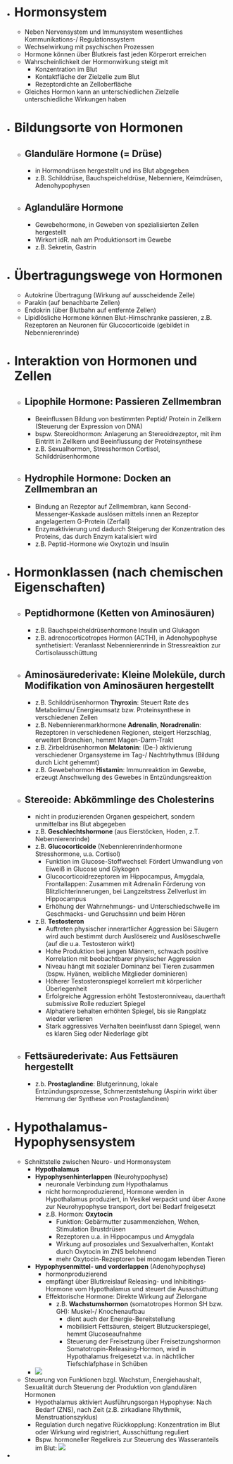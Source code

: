 - # Hormonsystem
    - Neben Nervensystem und Immunsystem wesentliches Kommunikations-/ Regulationssystem
    - Wechselwirkung mit psychischen Prozessen
    - Hormone können über Blutkreis fast jeden Körperort erreichen
    - Wahrscheinlichkeit der Hormonwirkung steigt mit
        - Konzentration im Blut
        - Kontaktfläche der Zielzelle zum Blut
        - Rezeptordichte an Zelloberfläche
    - Gleiches Hormon kann an unterschiedlichen Zielzelle unterschiedliche Wirkungen haben
- # Bildungsorte von Hormonen
    - ## Glanduläre Hormone (= Drüse)
        - in Hormondrüsen hergestellt und ins Blut abgegeben
        - z.B. Schilddrüse, Bauchspeicheldrüse, Nebenniere, Keimdrüsen, Adenohypophysen
    - ## Aglanduläre Hormone
        - Gewebehormone, in Geweben von spezialisierten Zellen hergestellt
        - Wirkort idR. nah am Produktionsort im Gewebe
        - z.B. Sekretin, Gastrin
- # Übertragungswege von Hormonen
    - Autokrine Übertragung (Wirkung auf ausscheidende Zelle)
    - Parakin (auf benachbarte Zellen)
    - Endokrin (über Blutbahn auf entfernte Zellen)
    - Lipidlösliche Hormone können Blut-Hirnschranke passieren, z.B. Rezeptoren an Neuronen für Glucocorticoide (gebildet in Nebennierenrinde)
- # Interaktion von Hormonen und Zellen
    - ## Lipophile Hormone: Passieren Zellmembran
        - Beeinflussen Bildung von bestimmten Peptid/ Protein in Zellkern (Steuerung der Expression von DNA)
        - bspw. Stereoidhormon: Anlagerung an Stereoidrezeptor, mit ihm Eintritt in Zellkern und Beeinflussung der Proteinsynthese
        - z.B. Sexualhormon, Stresshormon Cortisol, Schilddrüsenhormone
    - ## Hydrophile Hormone: Docken an Zellmembran an
        - Bindung an Rezeptor auf Zellmembran, kann Second-Messenger-Kaskade auslösen mittels innen an Rezeptor angelagertem G-Protein (Zerfall)
        - Enzymaktivierung und dadurch Steigerung der Konzentration des Proteins, das durch Enzym katalisiert wird
        - z.B. Peptid-Hormone wie Oxytozin und Insulin
- # Hormonklassen (nach chemischen Eigenschaften)
    - ## Peptidhormone (Ketten von Aminosäuren)
        - z.B. Bauchspeicheldrüsenhormone Insulin und Glukagon
        - z.B. adrenocorticotropes Hormon (ACTH), in Adenohypophyse synthetisiert: Veranlasst Nebennierenrinde in Stressreaktion zur Cortisolausschüttung
    - ## Aminosäurederivate: Kleine Moleküle, durch Modifikation von Aminosäuren hergestellt
        - z.B. Schilddrüsenhormon **Thyroxin**: Steuert Rate des Metabolimus/ Energieumsatz bzw. Proteinsynthese in verschiedenen Zellen
        - z.B. Nebennierenmarkhormone **Adrenalin**, **Noradrenalin**: Rezeptoren in verschiedenen Regionen, steigert Herzschlag, erweitert Bronchien, hemmt Magen-Darm-Trakt
        - z.B. Zirbeldrüsenhormon **Melatonin**: (De-) aktivierung verschiedener Organsysteme im Tag-/ Nachtrhythmus (Bildung durch Licht gehemmt)
        - z.B. Gewebehormon **Histamin**: Immunreaktion im Gewebe, erzeugt Anschwellung des Gewebes in Entzündungsreaktion
    - ## Stereoide: Abkömmlinge des Cholesterins
        - nicht in produzierenden Organen gespeichert, sondern unmittelbar ins Blut abgegeben
        - z.B. **Geschlechtshormone** (aus Eierstöcken, Hoden, z.T. Nebennierenrinde)
        - z.B. **Glucocorticoide** (Nebennierenrindenhormone Stresshormone, u.a. Cortisol)
            - Funktion im Glucose-Stoffwechsel: Fördert Umwandlung von Eiweiß in Glucose und Glykogen
            - Glucocorticoidrezeptoren im Hippocampus, Amygdala, Frontallappen: Zusammen mit Adrenalin Förderung von Blitzlichterinnerungen, bei Langzeitstress Zellverlust im Hippocampus
            - Erhöhung der Wahrnehmungs- und Unterschiedschwelle im Geschmacks- und Geruchssinn und beim Hören
        - z.B. **Testosteron**
            - Auftreten physischer innerartlicher Aggression bei Säugern wird auch bestimmt durch Auslösereiz und Auslöseschwelle (auf die u.a. Testosteron wirkt)
            - Hohe Produktion bei jungen Männern, schwach positive Korrelation mit beobachtbarer physischer Aggression
            - Niveau hängt mit sozialer Dominanz bei Tieren zusammen (bspw. Hyänen, weibliche Mitglieder dominieren)
            - Höherer Testosteronspiegel korreliert mit körperlicher Überlegenheit
            - Erfolgreiche Aggression erhöht Testosteronniveau, dauerthaft submissive Rolle reduziert Spiegel
            - Alphatiere behalten erhöhten Spiegel, bis sie Rangplatz wieder verlieren
            - Stark aggressives Verhalten beeinflusst dann Spiegel, wenn es klaren Sieg oder Niederlage gibt
    - ## Fettsäurederivate: Aus Fettsäuren hergestellt
        - z.b. **Prostaglandine**: Blutgerinnung, lokale Entzündungsprozesse, Schmerzentstehung (Aspirin wirkt über Hemmung der Synthese von Prostaglandinen)
- # Hypothalamus-Hypophysensystem
    - Schnittstelle zwischen Neuro- und Hormonsystem
        - **Hypothalamus**
        - **Hypophysenhinterlappen** (Neurohypophyse)
            - neuronale Verbindung zum Hypothalamus
            - nicht hormonproduzierend, Hormone werden in Hypothalamus produziert, in Vesikel verpackt und über Axone zur Neurohypophyse transport, dort bei Bedarf freigesetzt
            - z.B. Hormon: **Oxytocin**
                - Funktion: Gebärmutter zusammenziehen, Wehen, Stimulation Brustdrüsen
                - Rezeptoren u.a. in Hippocampus und Amygdala
                - Wirkung auf prosoziales und Sexualverhalten, Kontakt durch Oxytocin im ZNS belohnend
                - mehr Oxytocin-Rezeptoren bei monogam lebenden Tieren
        - **Hypophysenmittel- und vorderlappen** (Adenohypophyse)
            - hormonproduzierend
            - empfängt über Blutkreislauf Releasing- und Inhibitings-Hormone vom Hypothalamus und steuert die Ausschüttung
            - Effektorische Hormone: Direkte Wirkung auf Zielorgane
                - z.B. **Wachstumshormon** (somatotropes Hormon SH bzw. GH): Muskel-/ Knochenaufbau
                    - dient auch der Energie-Bereitstellung
                    - mobilisiert Fettsäuren, steigert Blutzuckerspiegel, hemmt Glucoseaufnahme
                    - Steuerung der Freisetzung über Freisetzungshormon Somatotropin-Releasing-Hormon, wird in Hypothalamus freigesetzt v.a. in nächtlicher Tiefschlafphase in Schüben
        - ![](https://firebasestorage.googleapis.com/v0/b/firescript-577a2.appspot.com/o/imgs%2Fapp%2Fssoenksen%2FkhCIsI4HwM.png?alt=media&token=66940482-bd65-4151-b613-6a123cdf32ae)
    - Steuerung von Funktionen bzgl. Wachstum, Energiehaushalt, Sexualität durch Steuerung der Produktion von glandulären Hormonen
        - Hypothalamus aktiviert Ausführungsorgan Hypophyse: Nach Bedarf (ZNS), nach Zeit (z.B. zirkadiane Rhythmik, Menstruationszyklus)
        - Regulation durch negative Rückkopplung: Konzentration im Blut oder Wirkung wird registriert, Ausschüttung reguliert
        - Bspw. hormoneller Regelkreis zur Steuerung des Wasseranteils im Blut: ![](https://firebasestorage.googleapis.com/v0/b/firescript-577a2.appspot.com/o/imgs%2Fapp%2Fssoenksen%2F2_G6nWjSn_.png?alt=media&token=556c2b49-39c2-4ed9-900b-bc6fd41786fd)
- 
